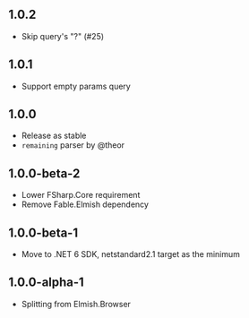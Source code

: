 ## 1.0.2
* Skip query's "?" (#25)

## 1.0.1
* Support empty params query

## 1.0.0
* Release as stable
* `remaining` parser by @theor

## 1.0.0-beta-2
* Lower FSharp.Core requirement
* Remove Fable.Elmish dependency

## 1.0.0-beta-1
* Move to .NET 6 SDK, netstandard2.1 target as the minimum

## 1.0.0-alpha-1
* Splitting from Elmish.Browser
